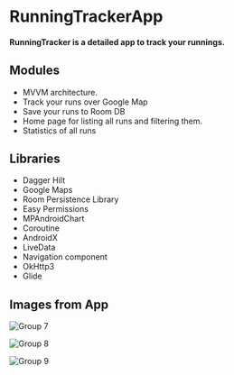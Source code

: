 # RunningTrackerApp

#### RunningTracker is a detailed app to track your runnings.

## **Modules**

   * MVVM architecture.
   * Track your runs over Google Map
   * Save your runs to Room DB
   * Home page for listing all runs and filtering them.
   * Statistics of all runs
   
   
   
## **Libraries**

   * Dagger Hilt
   * Google Maps
   * Room Persistence Library
   * Easy Permissions
   * MPAndroidChart
   * Coroutine
   * AndroidX
   * LiveData
   * Navigation component
   * OkHttp3
   * Glide


## **Images from App**

![Group 7](https://user-images.githubusercontent.com/122785340/233793472-3f174734-dc4d-4f2b-90be-b9f58f41278f.png)

![Group 8](https://user-images.githubusercontent.com/122785340/233793476-ed5f9772-4efa-439c-8cad-6316aa8a8730.png)

![Group 9](https://user-images.githubusercontent.com/122785340/233793480-6ab910f4-14d8-4b14-bcb8-ceeec3be4aba.png)
